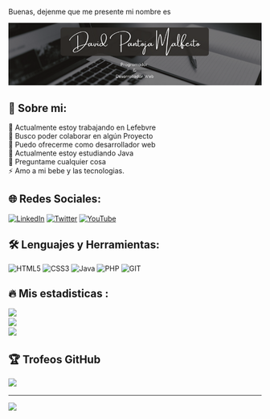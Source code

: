 Buenas, dejenme que me presente mi nombre es

<div align="center">
<img src="https://raw.githubusercontent.com/DPM81Dev/DPM81Dev/main/dpmbanner.png" />
</div>

## 💫 Sobre mi:
🔭 Actualmente estoy trabajando en Lefebvre<br>👯 Busco poder colaborar en algún Proyecto<br>🤝 Puedo ofrecerme como desarrollador web<br>🌱 Actualmente estoy estudiando Java<br>💬 Preguntame cualquier cosa<br>⚡ Amo a mi bebe y las tecnologias.

## 🌐 Redes Sociales:
[![LinkedIn](https://img.shields.io/badge/LinkedIn-%230077B5.svg?logo=linkedin&logoColor=white)](https://linkedin.com/in/https://www.linkedin.com/in/davidpm81/) [![Twitter](https://img.shields.io/badge/Twitter-%231DA1F2.svg?logo=Twitter&logoColor=white)](https://twitter.com/DPM81Dev) [![YouTube](https://img.shields.io/badge/YouTube-%23FF0000.svg?logo=YouTube&logoColor=white)](https://youtube.com/@https://www.youtube.com/@code-lofi ) 

## 🛠 Lenguajes y Herramientas:
![HTML5](https://img.shields.io/badge/html5-%23E34F26.svg?style=plastic&logo=html5&logoColor=white) ![CSS3](https://img.shields.io/badge/css3-%231572B6.svg?style=plastic&logo=css3&logoColor=white) ![Java](https://img.shields.io/badge/java-%23ED8B00.svg?style=plastic&logo=openjdk&logoColor=white) ![PHP](https://img.shields.io/badge/php-%23777BB4.svg?style=plastic&logo=php&logoColor=white) ![GIT](https://img.shields.io/badge/Git-fc6d26?style=plastic&logo=git&logoColor=white)

## 🔥 Mis estadisticas :
![](https://github-readme-stats.vercel.app/api?username=DPM81Dev&theme=react&hide_border=false&include_all_commits=true&count_private=true)<br/>
![](https://github-readme-streak-stats.herokuapp.com/?user=DPM81Dev&theme=react&hide_border=false)<br/>
![](https://github-readme-stats.vercel.app/api/top-langs/?username=DPM81Dev&theme=react&hide_border=false&include_all_commits=true&count_private=true&layout=compact)

## 🏆 Trofeos GitHub
![](https://github-profile-trophy.vercel.app/?username=DPM81Dev&theme=onedark&no-frame=true&no-bg=false&margin-w=4)


---
[![](https://visitcount.itsvg.in/api?id=DPM81Dev&icon=6&color=0)](https://visitcount.itsvg.in)

